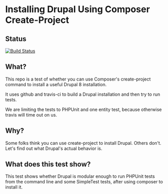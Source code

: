 Installing Drupal Using Composer Create-Project
===

Status
---
[![Build Status](https://travis-ci.org/paul-m/d8-create-project.svg?branch=master)](https://travis-ci.org/paul-m/d8-create-project)

What?
---

This repo is a test of whether you can use Composer's create-project command to install a useful Drupal 8 installation.

It uses github and travis-ci to build a Drupal installation and then try to run tests.

We are limiting the tests to PHPUnit and one entity test, because otherwise travis will time out on us.

Why?
---

Some folks think you can use create-project to install Drupal. Others don't. Let's find out what Drupal's actual behavior is.

What does this test show?
---

This test shows whether Drupal is modular enough to run PHPUnit tests from the command line and some SimpleTest tests, after using composer to install it.
